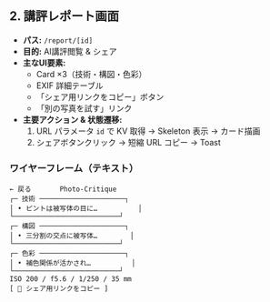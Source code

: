 ## 2. 講評レポート画面

- **パス:** `/report/[id]`
- **目的:** AI講評閲覧 & シェア
- **主なUI要素:**
  - Card ×3（技術・構図・色彩）
  - EXIF 詳細テーブル
  - 「シェア用リンクをコピー」ボタン
  - 「別の写真を試す」リンク
- **主要アクション & 状態遷移:**
  1. URL パラメータ `id` で KV 取得 → Skeleton 表示 → カード描画
  2. シェアボタンクリック → 短縮 URL コピー → Toast

### ワイヤーフレーム（テキスト）

```
← 戻る       Photo-Critique
┌─ 技術 ─────────────────────┐
│ • ピントは被写体の目に…          │
└──────────────────────────┘
┌─ 構図 ─────────────────────┐
│ • 三分割の交点に被写体…        │
└──────────────────────────┘
┌─ 色彩 ─────────────────────┐
│ • 補色関係が活かされ…          │
└──────────────────────────┘
ISO 200 / f5.6 / 1/250 / 35 mm
[ 🔗 シェア用リンクをコピー ]
```
